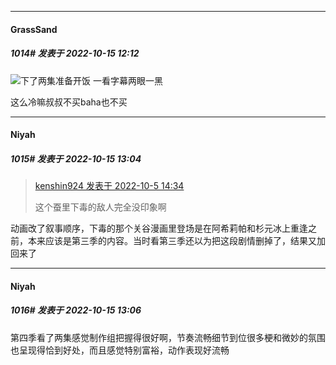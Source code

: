 

*****

####  GrassSand  
##### 1014#       发表于 2022-10-15 12:12

<img src="https://static.saraba1st.com/image/smiley/face2017/143.png" referrerpolicy="no-referrer">下了两集准备开饭 一看字幕两眼一黑

这么冷嘛叔叔不买baha也不买



*****

####  Niyah  
##### 1015#       发表于 2022-10-15 13:04

<blockquote><a href="httphttps://bbs.saraba1st.com/2b/forum.php?mod=redirect&amp;goto=findpost&amp;pid=57768046&amp;ptid=1158270" target="_blank">kenshin924 发表于 2022-10-5 14:34</a>

这个蚕里下毒的敌人完全没印象啊</blockquote>
动画改了叙事顺序，下毒的那个关谷漫画里登场是在阿希莉帕和杉元冰上重逢之前，本来应该是第三季的内容。当时看第三季还以为把这段剧情删掉了，结果又加回来了

*****

####  Niyah  
##### 1016#       发表于 2022-10-15 13:06

第四季看了两集感觉制作组把握得很好啊，节奏流畅细节到位很多梗和微妙的氛围也呈现得恰到好处，而且感觉特别富裕，动作表现好流畅

